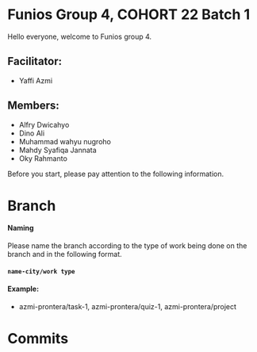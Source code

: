 # Funios Group 4, COHORT 22 Batch 1

Hello everyone, welcome to Funios group 4.


## Facilitator: 
* Yaffi Azmi

## Members:
* Alfry Dwicahyo
* Dino Ali
* Muhammad wahyu nugroho
* Mahdy Syafiqa Jannata
* Oky Rahmanto

Before you start, please pay attention to the following information.

# Branch
#### Naming
Please name the branch according to the type of work being done on the branch and in the following format.
#### `name-city/work type`
#### Example:
* azmi-prontera/task-1, azmi-prontera/quiz-1, azmi-prontera/project

# Commits

